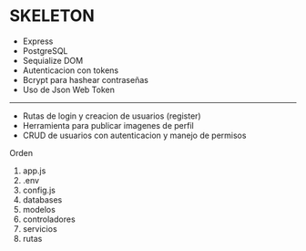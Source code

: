 # SKELETON

- Express
- PostgreSQL
- Sequialize DOM
- Autenticacion con tokens
- Bcrypt para hashear contraseñas
- Uso de Json Web Token

---

- Rutas de login y creacion de usuarios (register)
- Herramienta para publicar imagenes de perfil
- CRUD de usuarios con autenticacion y manejo de permisos

Orden
1. app.js
2. .env
3. config.js
4. databases
5. modelos
6. controladores
7. servicios
8. rutas